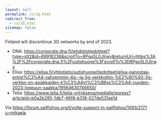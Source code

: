 ```yaml
---
layout: null
permalink: /n/3g.html
redirect_from:
  - /n/3G.html
sitemap: false
---
```


Finland will discontinue 3G networks by end of 2023.

* DNA: https://corporate.dna.fi/lehdistotiedotteet?type=stt2&id=69916236&scrollTo=8Pgo5L0JIrwv&returnUrl=https%3A%2F%2Fcorporate.dna.fi%2Fuutishuone%3FscrollTo%3D8Pgo5L0JIrwv
* Elisa: https://elisa.fi/yhtiotieto/uutishuone/tiedotteet/elisa-panostaa-entist%C3%A4-vahvemmin-4g--ja-5g-verkkoihin-%E2%80%93-3g-verkko-on-asiakkaiden-k%C3%A4yt%C3%B6ss%C3%A4-vuoden-2023-loppuun-saakka/19564630746650/
* Telia: https://www.telia.fi/telia-yrityksena/medialle/epress?articleId=b0a2b285-1db7-46f8-b318-027de531ae1d

Via https://forum.sailfishos.org/t/volte-support-in-sailfishos/1093/217?u=mikaela
